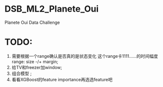 # DSB_ML2_Planete_Oui
Planete Oui Data Challenge

# TODO:
1. 需要根据一个range确认是否真的是状态变化 这个range卡1111……的时间幅度 range: size -/+ margin;
2. 给TV和freezer加window;
3. 组合模型 ;
4. 看看XGBoost的feature importance再选选feature吧
